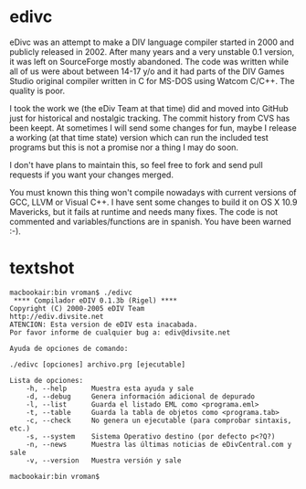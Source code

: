 edivc
=====

eDivc was an attempt to make a DIV language compiler started in 2000 and publicly released in 2002. After many years and a very unstable 0.1 version, it was left on SourceForge mostly abandoned. The code was written while all of us were about between 14-17 y/o and it had parts of the DIV Games Studio original compiler written in C for MS-DOS using Watcom C/C++. The quality is poor.

I took the work we (the eDiv Team at that time) did and moved into GitHub just for historical and nostalgic tracking. The commit history from CVS has been keept. At sometimes I will send some changes for fun, maybe I release a working (at that time state) version which can run the included test programs but this is not a promise nor a thing I may do soon.

I don't have plans to maintain this, so feel free to fork and send pull requests if you want your changes merged.

You must known this thing won't compile nowadays with current versions of GCC, LLVM or Visual C++. I have sent some changes to build it on OS X 10.9 Mavericks, but it fails at runtime and needs many fixes. The code is not commented and variables/functions are in spanish. You have been warned :-).

textshot
========
```
macbookair:bin vroman$ ./edivc 
 **** Compilador eDIV 0.1.3b (Rigel) ****
Copyright (C) 2000-2005 eDIV Team
http://ediv.divsite.net
ATENCION: Esta version de eDIV esta inacabada.
Por favor informe de cualquier bug a: ediv@divsite.net

Ayuda de opciones de comando:

./edivc [opciones] archivo.prg [ejecutable]

Lista de opciones:
    -h, --help      Muestra esta ayuda y sale
    -d, --debug     Genera información adicional de depurado
    -l, --list      Guarda el listado EML como <programa.eml>
    -t, --table     Guarda la tabla de objetos como <programa.tab>
    -c, --check     No genera un ejecutable (para comprobar sintaxis, etc.)
    -s, --system    Sistema Operativo destino (por defecto p<?Q?)
    -n, --news      Muestra las últimas noticias de eDivCentral.com y sale
    -v, --version   Muestra versión y sale

macbookair:bin vroman$ 
```




